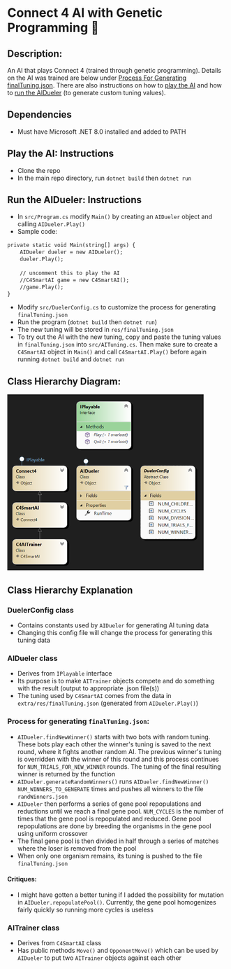 # Connect 4 AI with Genetic Programming 🤖

## Description:
An AI that plays Connect 4 (trained through genetic programming). Details on the AI was trained are below under [Process For Generating finalTuning.json](#process-for-generating-finaltuningjson). There are also instructions on how to [play the AI](#play-the-ai-instructions) and how to [run the AIDueler](#run-the-aidueler-instructions) (to generate custom tuning values).

## Dependencies
* Must have Microsoft .NET 8.0 installed and added to PATH

## Play the AI: Instructions
* Clone the repo
* In the main repo directory, run `dotnet build` then `dotnet run`

## Run the AIDueler: Instructions
* In `src/Program.cs` modify `Main()` by creating an `AIDueler` object and calling `AIDueler.Play()`
* Sample code:
```
private static void Main(string[] args) {
    AIDueler dueler = new AIDueler();
    dueler.Play();

    // uncomment this to play the AI
    //C4SmartAI game = new C4SmartAI();
    //game.Play();
}
```
* Modify `src/DuelerConfig.cs` to customize the process for generating `finalTuning.json`
* Run the program (`dotnet build` then `dotnet run`)
* The new tuning will be stored in `res/finalTuning.json`
* To try out the AI with the new tuning, copy and paste the tuning values in `finalTuning.json` into `src/AITuning.cs`. Then make sure to create a `C4SmartAI` object in `Main()` and call `C4SmartAI.Play()` before again running `dotnet build` and `dotnet run`

## Class Hierarchy Diagram:

<img src="./docs/ClassDiagram.png" alt="diagram" width="450"/>

## Class Hierarchy Explanation

### DuelerConfig class
* Contains constants used by `AIDueler` for generating AI tuning data
* Changing this config file will change the process for generating this tuning data

### AIDueler class
* Derives from `IPlayable` interface
* Its purpose is to make `AITrainer` objects compete and do something with the result (output to appropriate .json file(s))
* The tuning used by `C4SmartAI` comes from the data in `extra/res/finalTuning.json` (generated from `AIDueler.Play()`)

### Process for generating `finalTuning.json`:
* `AIDueler.findNewWinner()` starts with two bots with random tuning. These bots play each other the winner's tuning is saved to the next round, where it fights another random AI. The previous winner's tuning is overridden with the winner of this round and this process continues for `NUM_TRIALS_FOR_NEW_WINNER` rounds. The tuning of the final resulting winner is returned by the function
* `AIDueler.generateRandomWinners()` runs `AIDueler.findNewWinner()` `NUM_WINNERS_TO_GENERATE` times and pushes all winners to the file `randWinners.json`
* `AIDueler` then performs a series of gene pool repopulations and reductions until we reach a final gene pool. `NUM_CYCLES` is the number of times that the gene pool is repopulated and reduced. Gene pool repopulations are done by breeding the organisms in the gene pool using uniform crossover
* The final gene pool is then divided in half through a series of matches where the loser is removed from the pool
* When only one organism remains, its tuning is pushed to the file `finalTuning.json`

#### Critiques:
* I might have gotten a better tuning if I added the possibility for mutation in `AIDueler.repopulatePool()`. Currently, the gene pool homogenizes fairly quickly so running more cycles is useless

### AITrainer class
* Derives from `C4SmartAI` class
* Has public methods `Move()` and `OpponentMove()` which can be used by `AIDueler` to put two `AITrainer` objects against each other